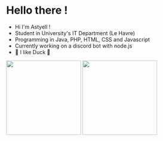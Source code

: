 # Hello there !

- Hi I'm Astyell !
- Student in University's IT Department (Le Havre)
- Programming in Java, PHP, HTML, CSS and Javascript
- Currently working on a discord bot with node.js
- 🦆 I like Duck 🦆

<div>
  <img height="200" src="https://github-readme-stats.vercel.app/api?username=astyell&show_icons=true&theme=radical&rank_icon=github&include_all_commits=true" />
  <img height="200" src="https://github-readme-stats.vercel.app/api/top-langs?username=astyell&layout=compact&langs_count=8&theme=radical" />
</div>
